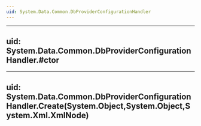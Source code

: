 ```yaml
---
uid: System.Data.Common.DbProviderConfigurationHandler
---
```


---
uid: System.Data.Common.DbProviderConfigurationHandler.#ctor
---

---
uid: System.Data.Common.DbProviderConfigurationHandler.Create(System.Object,System.Object,System.Xml.XmlNode)
---

